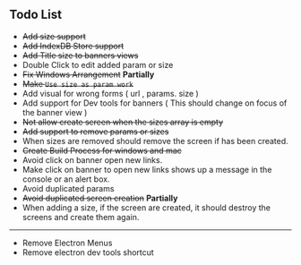 ## Todo List

- ~~Add size support~~
- ~~Add IndexDB Store support~~
- ~~Add Title size to banners views~~
- Double Click to edit added param or size
- ~~Fix Windows Arrangement~~ **Partially**
- ~~Make `Use size as param work`~~
- Add visual for wrong forms ( url , params. size )
- Add support for Dev tools for banners ( This should change on focus of the banner view )
- ~~Not allow create screen when the sizes array is empty~~
- ~~Add support to remove params or sizes~~
- When sizes are removed should remove the screen if has been created.
- ~~Create Build Process for windows and mac~~
- Avoid click on banner open new links.
- Make click on banner to open new links shows up a message in the console or an alert box.
- Avoid duplicated params
- ~~Avoid duplicated screen creation~~ **Partially**
- When adding a size, if the screen are created, it should destroy the screens and create them again.

---------

- Remove Electron Menus
- Remove electron dev tools shortcut
